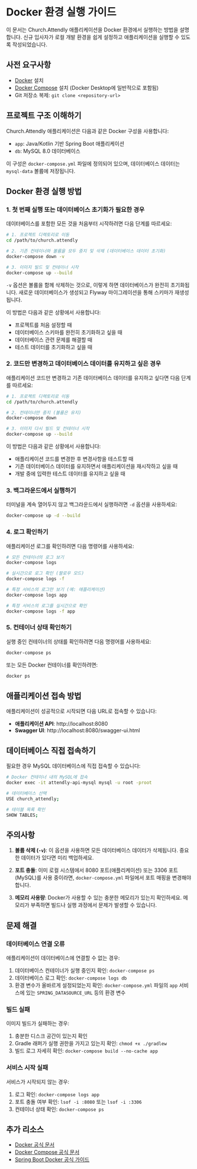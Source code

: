 # Docker 환경 실행 가이드

이 문서는 Church.Attendly 애플리케이션을 Docker 환경에서 실행하는 방법을 설명합니다. 신규 입사자가 로컬 개발 환경을 쉽게 설정하고 애플리케이션을 실행할 수 있도록 작성되었습니다.

## 사전 요구사항

- [Docker](https://www.docker.com/products/docker-desktop/) 설치
- [Docker Compose](https://docs.docker.com/compose/install/) 설치 (Docker Desktop에 일반적으로 포함됨)
- Git 저장소 복제: `git clone <repository-url>`

## 프로젝트 구조 이해하기

Church.Attendly 애플리케이션은 다음과 같은 Docker 구성을 사용합니다:

- `app`: Java/Kotlin 기반 Spring Boot 애플리케이션
- `db`: MySQL 8.0 데이터베이스

이 구성은 `docker-compose.yml` 파일에 정의되어 있으며, 데이터베이스 데이터는 `mysql-data` 볼륨에 저장됩니다.

## Docker 환경 실행 방법

### 1. 첫 번째 실행 또는 데이터베이스 초기화가 필요한 경우

데이터베이스를 포함한 모든 것을 처음부터 시작하려면 다음 단계를 따르세요:

```bash
# 1. 프로젝트 디렉토리로 이동
cd /path/to/church.attendly

# 2. 기존 컨테이너와 볼륨을 모두 중지 및 삭제 (데이터베이스 데이터 초기화)
docker-compose down -v

# 3. 이미지 빌드 및 컨테이너 시작
docker-compose up --build
```

`-v` 옵션은 볼륨을 함께 삭제하는 것으로, 이렇게 하면 데이터베이스가 완전히 초기화됩니다. 새로운 데이터베이스가 생성되고 Flyway 마이그레이션을 통해 스키마가 재생성됩니다.

이 방법은 다음과 같은 상황에서 사용합니다:
- 프로젝트를 처음 설정할 때
- 데이터베이스 스키마를 완전히 초기화하고 싶을 때
- 데이터베이스 관련 문제를 해결할 때
- 테스트 데이터를 초기화하고 싶을 때

### 2. 코드만 변경하고 데이터베이스 데이터를 유지하고 싶은 경우

애플리케이션 코드만 변경하고 기존 데이터베이스 데이터를 유지하고 싶다면 다음 단계를 따르세요:

```bash
# 1. 프로젝트 디렉토리로 이동
cd /path/to/church.attendly

# 2. 컨테이너만 중지 (볼륨은 유지)
docker-compose down

# 3. 이미지 다시 빌드 및 컨테이너 시작
docker-compose up --build
```

이 방법은 다음과 같은 상황에서 사용합니다:
- 애플리케이션 코드를 변경한 후 변경사항을 테스트할 때
- 기존 데이터베이스 데이터를 유지하면서 애플리케이션을 재시작하고 싶을 때
- 개발 중에 입력한 테스트 데이터를 유지하고 싶을 때

### 3. 백그라운드에서 실행하기

터미널을 계속 열어두지 않고 백그라운드에서 실행하려면 `-d` 옵션을 사용하세요:

```bash
docker-compose up -d --build
```

### 4. 로그 확인하기

애플리케이션 로그를 확인하려면 다음 명령어를 사용하세요:

```bash
# 모든 컨테이너의 로그 보기
docker-compose logs

# 실시간으로 로그 확인 (팔로우 모드)
docker-compose logs -f

# 특정 서비스의 로그만 보기 (예: 애플리케이션)
docker-compose logs app

# 특정 서비스의 로그를 실시간으로 확인
docker-compose logs -f app
```

### 5. 컨테이너 상태 확인하기

실행 중인 컨테이너의 상태를 확인하려면 다음 명령어를 사용하세요:

```bash
docker-compose ps
```

또는 모든 Docker 컨테이너를 확인하려면:

```bash
docker ps
```

## 애플리케이션 접속 방법

애플리케이션이 성공적으로 시작되면 다음 URL로 접속할 수 있습니다:

- **애플리케이션 API**: http://localhost:8080
- **Swagger UI**: http://localhost:8080/swagger-ui.html

## 데이터베이스 직접 접속하기

필요한 경우 MySQL 데이터베이스에 직접 접속할 수 있습니다:

```bash
# Docker 컨테이너 내의 MySQL에 접속
docker exec -it attendly-api-mysql mysql -u root -proot

# 데이터베이스 선택
USE church_attendly;

# 테이블 목록 확인
SHOW TABLES;
```

## 주의사항

1. **볼륨 삭제 (`-v`)**: 이 옵션을 사용하면 모든 데이터베이스 데이터가 삭제됩니다. 중요한 데이터가 있다면 미리 백업하세요.

2. **포트 충돌**: 이미 로컬 시스템에서 8080 포트(애플리케이션) 또는 3306 포트(MySQL)를 사용 중이라면, `docker-compose.yml` 파일에서 포트 매핑을 변경해야 합니다.

3. **메모리 사용량**: Docker가 사용할 수 있는 충분한 메모리가 있는지 확인하세요. 메모리가 부족하면 빌드나 실행 과정에서 문제가 발생할 수 있습니다.

## 문제 해결

### 데이터베이스 연결 오류

애플리케이션이 데이터베이스에 연결할 수 없는 경우:

1. 데이터베이스 컨테이너가 실행 중인지 확인: `docker-compose ps`
2. 데이터베이스 로그 확인: `docker-compose logs db`
3. 환경 변수가 올바르게 설정되었는지 확인: `docker-compose.yml` 파일의 `app` 서비스에 있는 `SPRING_DATASOURCE_URL` 등의 환경 변수

### 빌드 실패

이미지 빌드가 실패하는 경우:

1. 충분한 디스크 공간이 있는지 확인
2. Gradle 래퍼가 실행 권한을 가지고 있는지 확인: `chmod +x ./gradlew`
3. 빌드 로그 자세히 확인: `docker-compose build --no-cache app`

### 서비스 시작 실패

서비스가 시작되지 않는 경우:

1. 로그 확인: `docker-compose logs app`
2. 포트 충돌 여부 확인: `lsof -i :8080` 또는 `lsof -i :3306`
3. 컨테이너 상태 확인: `docker-compose ps`

## 추가 리소스

- [Docker 공식 문서](https://docs.docker.com/)
- [Docker Compose 공식 문서](https://docs.docker.com/compose/)
- [Spring Boot Docker 공식 가이드](https://spring.io/guides/topicals/spring-boot-docker/) 